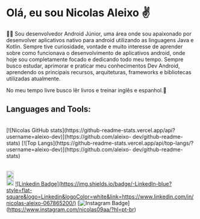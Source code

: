 # Olá, eu sou Nicolas Aleixo ✌️

👨‍💻 Sou desenvolvedor Android Júnior, uma área onde sou apaixonado por desenvolver aplicativos nativo para android utilizando as linguagens Java e Kotlin. Sempre tive curiosidade, vontade e muito interesse de aprender sobre como funcionava o desenvolvimento de aplicativos android, onde hoje sou completamente focado e dedicando todo meu tempo. Sempre busco estudar, aprimorar e praticar meu conhecimentos Dev Android, aprendendo os principais recursos, arquiteturas, frameworks e bibliotecas utilizadas atualmente.

No meu tempo livre busco lêr livros e treinar inglês e espanhol.🚀

## Languages and Tools:
<div></br>
 [![Nicolas GitHub stats](https://github-readme-stats.vercel.app/api?username=aleixo-dev)](https://github.com/aleixo-   dev/github-readme-stats)
 [![Top Langs](https://github-readme-stats.vercel.app/api/top-langs/?username=aleixo-dev)](https://github.com/aleixo-     dev/github-readme-stats)
</div>


<div style="display: inline_block"></br>
 
<code><img height="20" src="https://img.shields.io/badge/Kotlin-0095D5?&style=for-the-badge&logo=kotlin&logoColor=white"> </code>
 <code><img height="20" src="https://img.shields.io/badge/Java-ED8B00?style=for-the-badge&logo=java&logoColor=white"></code>
 [![Linkedin Badge](https://img.shields.io/badge/-LinkedIn-blue?style=flat- square&logo=Linkedin&logoColor=white&link=https://www.linkedin.com/in/nicolas-aleixo-067865200/)](https://www.linkedin.com/in/nicolas-aleixo-067865200/)
 [![Instagram Badge](https://img.shields.io/badge/-Instagram-red?style=flat-square&logo=Instagram&logoColor=white&link=https://www.instagram.com/nicolas09aa/?hl=pt-br)]    (https://www.instagram.com/nicolas09aa/?hl=pt-br)

</div>

